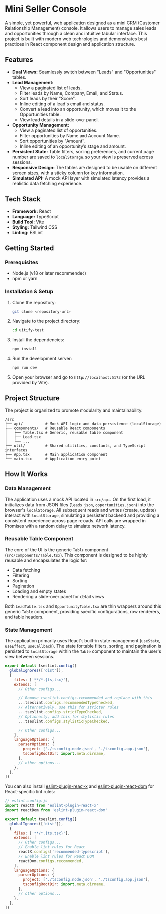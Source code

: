 # Mini Seller Console

A simple, yet powerful, web application designed as a mini CRM (Customer Relationship Management) console. It allows users to manage sales leads and opportunities through a clean and intuitive tabular interface. This project is built with modern web technologies and demonstrates best practices in React component design and application structure.

## Features

-   **Dual Views:** Seamlessly switch between "Leads" and "Opportunities" tables.
-   **Lead Management:**
    -   View a paginated list of leads.
    -   Filter leads by Name, Company, Email, and Status.
    -   Sort leads by their "Score".
    -   Inline editing of a lead's email and status.
    -   Convert a lead into an opportunity, which moves it to the Opportunities table.
    -   View lead details in a slide-over panel.
-   **Opportunity Management:**
    -   View a paginated list of opportunities.
    -   Filter opportunities by Name and Account Name.
    -   Sort opportunities by "Amount".
    -   Inline editing of an opportunity's stage and amount.
-   **Persistent State:** Table filters, sorting preferences, and current page number are saved to `localStorage`, so your view is preserved across sessions.
-   **Responsive Design:** The tables are designed to be usable on different screen sizes, with a sticky column for key information.
-   **Simulated API:** A mock API layer with simulated latency provides a realistic data fetching experience.

## Tech Stack

-   **Framework:** React
-   **Language:** TypeScript
-   **Build Tool:** Vite
-   **Styling:** Tailwind CSS
-   **Linting:** ESLint

## Getting Started

### Prerequisites

-   Node.js (v18 or later recommended)
-   npm or yarn

### Installation & Setup

1.  Clone the repository:
    ```bash
    git clone <repository-url>
    ```
2.  Navigate to the project directory:
    ```bash
    cd uitify-test
    ```
3.  Install the dependencies:
    ```bash
    npm install
    ```
4.  Run the development server:
    ```bash
    npm run dev
    ```
5.  Open your browser and go to `http://localhost:5173` (or the URL provided by Vite).

## Project Structure

The project is organized to promote modularity and maintainability.

```
/src
├── api/          # Mock API logic and data persistence (localStorage)
├── components/   # Reusable React components
│   ├── Table.tsx # Generic, reusable table component
│   ├── Lead.tsx
│   └── ...
├── util/         # Shared utilities, constants, and TypeScript interfaces
├── App.tsx       # Main application component
└── main.tsx      # Application entry point
```

## How It Works

### Data Management

The application uses a mock API located in `src/api`. On the first load, it initializes data from JSON files (`leads.json`, `opportunities.json`) into the browser's `localStorage`. All subsequent reads and writes (create, update) interact with `localStorage`, simulating a persistent backend and providing a consistent experience across page reloads. API calls are wrapped in Promises with a random delay to simulate network latency.

### Reusable Table Component

The core of the UI is the generic `Table` component (`src/components/Table.tsx`). This component is designed to be highly reusable and encapsulates the logic for:

-   Data fetching
-   Filtering
-   Sorting
-   Pagination
-   Loading and empty states
-   Rendering a slide-over panel for detail views

Both `LeadTable.tsx` and `OpportunityTable.tsx` are thin wrappers around this generic `Table` component, providing specific configurations, row renderers, and table headers.

### State Management

The application primarily uses React's built-in state management (`useState`, `useEffect`, `useCallback`). The state for table filters, sorting, and pagination is persisted to `localStorage` within the `Table` component to maintain the user's view between sessions.
```js
export default tseslint.config([
  globalIgnores(['dist']),
  {
    files: ['**/*.{ts,tsx}'],
    extends: [
      // Other configs...

      // Remove tseslint.configs.recommended and replace with this
      ...tseslint.configs.recommendedTypeChecked,
      // Alternatively, use this for stricter rules
      ...tseslint.configs.strictTypeChecked,
      // Optionally, add this for stylistic rules
      ...tseslint.configs.stylisticTypeChecked,

      // Other configs...
    ],
    languageOptions: {
      parserOptions: {
        project: ['./tsconfig.node.json', './tsconfig.app.json'],
        tsconfigRootDir: import.meta.dirname,
      },
      // other options...
    },
  },
])
```

You can also install [eslint-plugin-react-x](https://github.com/Rel1cx/eslint-react/tree/main/packages/plugins/eslint-plugin-react-x) and [eslint-plugin-react-dom](https://github.com/Rel1cx/eslint-react/tree/main/packages/plugins/eslint-plugin-react-dom) for React-specific lint rules:

```js
// eslint.config.js
import reactX from 'eslint-plugin-react-x'
import reactDom from 'eslint-plugin-react-dom'

export default tseslint.config([
  globalIgnores(['dist']),
  {
    files: ['**/*.{ts,tsx}'],
    extends: [
      // Other configs...
      // Enable lint rules for React
      reactX.configs['recommended-typescript'],
      // Enable lint rules for React DOM
      reactDom.configs.recommended,
    ],
    languageOptions: {
      parserOptions: {
        project: ['./tsconfig.node.json', './tsconfig.app.json'],
        tsconfigRootDir: import.meta.dirname,
      },
      // other options...
    },
  },
])
```
